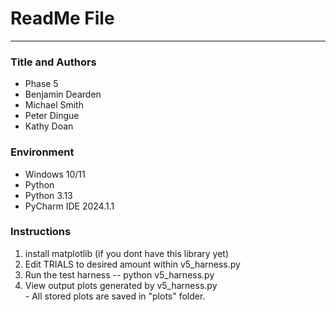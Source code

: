 # ReadMe File

---

### Title and Authors
* Phase 5
* Benjamin Dearden
* Michael Smith
* Peter Dingue
* Kathy Doan

### Environment
* Windows 10/11
* Python
* Python 3.13
* PyCharm IDE 2024.1.1


### Instructions
1. install matplotlib (if you dont have this library yet)
2. Edit TRIALS to desired amount within v5_harness.py
3. Run the test harness -- python v5_harness.py 
4. View output plots generated by v5_harness.py <br> - All stored plots are saved in "plots" folder.
